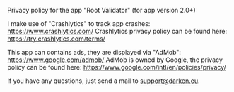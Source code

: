 Privacy policy for the app "Root Validator" (for app version 2.0+)

I make use of "Crashlytics" to track app crashes:
https://www.crashlytics.com/
Crashlytics privacy policy can be found here:
https://try.crashlytics.com/terms/

This app can contains ads, they are displayed via "AdMob":
https://www.google.com/admob/
AdMob is owned by Google, the privacy policy can be found here:
https://www.google.com/intl/en/policies/privacy/

If you have any questions, just send a mail to support@darken.eu.
